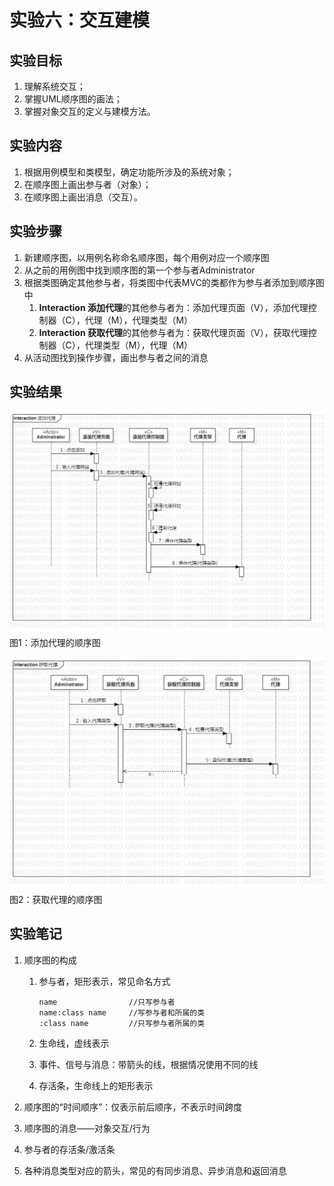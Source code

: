 # 实验六：交互建模

## 实验目标

1.  理解系统交互；
2.  掌握UML顺序图的画法；
3.  掌握对象交互的定义与建模方法。

## 实验内容

1.  根据用例模型和类模型，确定功能所涉及的系统对象；
2.  在顺序图上画出参与者（对象）；
3.  在顺序图上画出消息（交互）。

## 实验步骤

1. 新建顺序图，以用例名称命名顺序图，每个用例对应一个顺序图
2. 从之前的用例图中找到顺序图的第一个参与者Administrator
3. 根据类图确定其他参与者，将类图中代表MVC的类都作为参与者添加到顺序图中
    1. **Interaction 添加代理**的其他参与者为：添加代理页面（V），添加代理控制器（C），代理（M），代理类型（M）
    2. **Interaction 获取代理**的其他参与者为：获取代理页面（V），获取代理控制器（C），代理类型（M），代理（M）
4. 从活动图找到操作步骤，画出参与者之间的消息

## 实验结果

![添加代理的顺序图](./lab6_1.jpg)  
图1：添加代理的顺序图

![获取代理的顺序图](./lab6_2.jpg)  
图2：获取代理的顺序图

## 实验笔记

1.  顺序图的构成

    1.  参与者，矩形表示，常见命名方式

        ```
        name				//只写参与者
        name:class name		//写参与者和所属的类
        :class name			//只写参与者所属的类
        ```

    2.  生命线，虚线表示

    3.  事件、信号与消息：带箭头的线，根据情况使用不同的线

    4.  存活条，生命线上的矩形表示

2.  顺序图的“时间顺序”：仅表示前后顺序，不表示时间跨度

3.  顺序图的消息——对象交互/行为

4.  参与者的存活条/激活条

5.  各种消息类型对应的箭头，常见的有同步消息、异步消息和返回消息